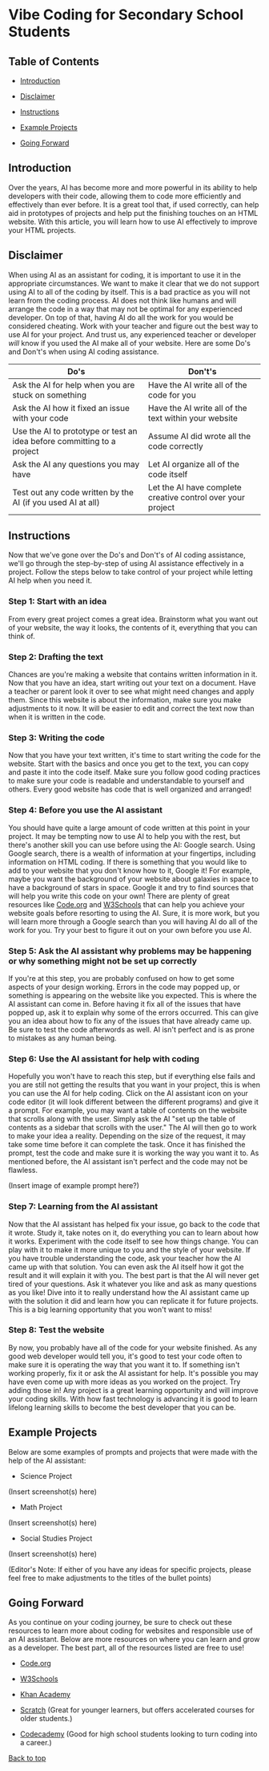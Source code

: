 # Vibe Coding for Secondary School Students

<h2>Table of Contents</h2>

* [Introduction](https://bacon8er-gamer.github.io/PTW_320_Alpha_Project/#introduction)

* [Disclaimer](https://bacon8er-gamer.github.io/PTW_320_Alpha_Project/#disclaimer)

* [Instructions](https://bacon8er-gamer.github.io/PTW_320_Alpha_Project/#instructions)

* [Example Projects](https://bacon8er-gamer.github.io/PTW_320_Alpha_Project/#example-projects)

* [Going Forward](https://bacon8er-gamer.github.io/PTW_320_Alpha_Project/#going-forward)

<h2 id="C1">Introduction</h2>

Over the years, AI has become more and more powerful in its ability to help developers with their code, allowing them to code more efficiently and effectively than ever before. It is a great tool that, if used correctly, can help aid in prototypes of projects and help put the finishing touches on an HTML website. With this article, you will learn how to use AI effectively to improve your HTML projects.

## Disclaimer

When using AI as an assistant for coding, it is important to use it in the appropriate circumstances. We want to make it clear that we do not support using AI to all of the coding by itself. This is a bad practice as you will not learn from the coding process. AI does not think like humans and will arrange the code in a way that may not be optimal for any experienced developer. On top of that, having AI do all the work for you would be considered cheating. Work with your teacher and figure out the best way to use AI for your project. And trust us, any experienced teacher or developer *will* know if you used the AI make all of your website. Here are some Do's and Don't's when using AI coding assistance.

| Do's | Don't's |
|------|---------|
| Ask the AI for help when you are stuck on something | Have the AI write all of the code for you |
| Ask the AI how it fixed an issue with your code | Have the AI write all of the text within your website |
| Use the AI to prototype or test an idea before committing to a project | Assume AI did wrote all the code correctly |
| Ask the AI any questions you may have | Let AI organize all of the code itself |
| Test out any code written by the AI (if you used AI at all) | Let the AI have complete creative control over your project |

## Instructions

Now that we've gone over the Do's and Don't's of AI coding assistance, we'll go through the step-by-step of using AI assistance effectively in a project. Follow the steps below to take control of your project while letting AI help when you need it.

### Step 1: Start with an idea

From every great project comes a great idea. Brainstorm what you want out of your website, the way it looks, the contents of it, everything that you can think of.

### Step 2: Drafting the text

Chances are you're making a website that contains written information in it. Now that you have an idea, start writing out your text on a document. Have a teacher or parent look it over to see what might need changes and apply them. Since this website is about the information, make sure you make adjustments to it now. It will be easier to edit and correct the text now than when it is written in the code.

### Step 3: Writing the code

Now that you have your text written, it's time to start writing the code for the website. Start with the basics and once you get to the text, you can copy and paste it into the code itself. Make sure you follow good coding practices to make sure your code is readable and understandable to yourself and others. Every good website has code that is well organized and arranged!

### Step 4: Before you use the AI assistant

You should have quite a large amount of code written at this point in your project. It may be tempting now to use AI to help you with the rest, but there's another skill you can use before using the AI: Google search. Using Google search, there is a wealth of information at your fingertips, including information on HTML coding. If there is something that you would like to add to your website that you don't know how to it, Google it! For example, maybe you want the background of your website about galaxies in space to have a background of stars in space. Google it and try to find sources that will help you write this code on your own! There are plenty of great resources like [Code.org](https://code.org/en-US) and [W3Schools](https://www.w3schools.com/) that can help you achieve your website goals before resorting to using the AI. Sure, it is more work, but you will learn more through a Google search than you will having AI do all of the work for you. Try your best to figure it out on your own before you use AI.

### Step 5: Ask the AI assistant why problems may be happening or why something might not be set up correctly

If you're at this step, you are probably confused on how to get some aspects of your design working. Errors in the code may popped up, or something is appearing on the website like you expected. This is where the AI assistant can come in. Before having it fix all of the issues that have popped up, ask it to explain why some of the errors occurred. This can give you an idea about how to fix any of the issues that have already came up. Be sure to test the code afterwords as well. AI isn't perfect and is as prone to mistakes as any human being.

### Step 6: Use the AI assistant for help with coding

Hopefully you won't have to reach this step, but if everything else fails and you are still not getting the results that you want in your project, this is when you can use the AI for help coding. Click on the AI assistant icon on your code editor (it will look different between the different programs) and give it a prompt. For example, you may want a table of contents on the website that scrolls along with the user. Simply ask the AI "set up the table of contents as a sidebar that scrolls with the user." The AI will then go to work to make your idea a reality. Depending on the size of the request, it may take some time before it can complete the task. Once it has finished the prompt, test the code and make sure it is working the way you want it to. As mentioned before, the AI assistant isn't perfect and the code may not be flawless.

(Insert image of example prompt here?)

### Step 7: Learning from the AI assistant

Now that the AI assistant has helped fix your issue, go back to the code that it wrote. Study it, take notes on it, do everything you can to learn about how it works. Experiment with the code itself to see how things change. You can play with it to make it more unique to you and the style of your website. If you have trouble understanding the code, ask your teacher how the AI came up with that solution. You can even ask the AI itself how it got the result and it will explain it with you. The best part is that the AI will never get tired of your questions. Ask it whatever you like and ask as many questions as you like! Dive into it to really understand how the AI assistant came up with the solution it did and learn how you can replicate it for future projects. This is a big learning opportunity that you won't want to miss!

### Step 8: Test the website

By now, you probably have all of the code for your website finished. As any good web developer would tell you, it's good to test your code often to make sure it is operating the way that you want it to. If something isn't working properly, fix it or ask the AI assistant for help. It's possible you may have even come up with more ideas as you worked on the project. Try adding those in! Any project is a great learning opportunity and will improve your coding skills. With how fast technology is advancing it is good to learn lifelong learning skills to become the best developer that you can be.

## Example Projects

Below are some examples of prompts and projects that were made with the help of the AI assistant:

* Science Project

(Insert screenshot(s) here)

* Math Project

(Insert screenshot(s) here)

* Social Studies Project

(Insert screenshot(s) here)

(Editor's Note: If either of you have any ideas for specific projects, please feel free to make adjustments to the titles of the bullet points)



## Going Forward

As you continue on your coding journey, be sure to check out these resources to learn more about coding for websites and responsible use of an AI assistant. Below are more resources on where you can learn and grow as a developer. The best part, all of the resources listed are free to use!

* [Code.org](https://code.org/en-US)

* [W3Schools](https://www.w3schools.com/)

* [Khan Academy](https://www.khanacademy.org/)

* [Scratch](https://scratch.mit.edu/) (Great for younger learners, but offers accelerated courses for older students.)

* [Codecademy](https://www.codecademy.com/) (Good for high school students looking to turn coding into a career.)


[Back to top](https://bacon8er-gamer.github.io/PTW_320_Alpha_Project/#table-of-contents)